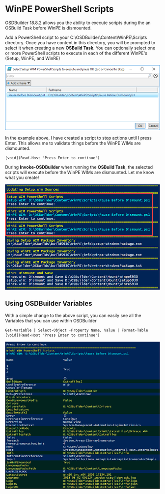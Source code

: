 # WinPE PowerShell Scripts

OSDBuilder 18.8.2 allows you the ability to execute scripts during the an OSBuild Task before WinPE is dismounted.

Add a PowerShell script to your C:\OSDBuilder\Content\WinPE\Scripts directory. Once you have content in this directory, you will be prompted to select it when creating a new **OSBuild Task**. You can optionally select one or more PowerShell scripts to execute in each of the different WinPE's \(Setup, WinPE, and WinRE\)

![](../../../../../.gitbook/assets/2018-08-01_22-27-46.png)

In the example above, I have created a script to stop actions until I press Enter. This allows me to validate things before the WinPE WIMs are dismounted.

```text
[void](Read-Host 'Press Enter to continue')
```

During **Invoke-OSDBuilder** when running the **OSBuild Task**, the selected scripts will execute before the WinPE WIMs are dismounted. Let me know what you create!

![](../../../../../.gitbook/assets/2018-08-02_1-39-06.png)

## Using OSDBuilder Variables

With a simple change to the above script, you can easily see all the Variables that you can use within OSDBuilder

```text
Get-Variable | Select-Object -Property Name, Value | Format-Table
[void](Read-Host 'Press Enter to continue')
```

![OSDBuilder Variables highlighted in Yellow with Black Background](../../../../../.gitbook/assets/2018-08-02_10-14-42.png)

